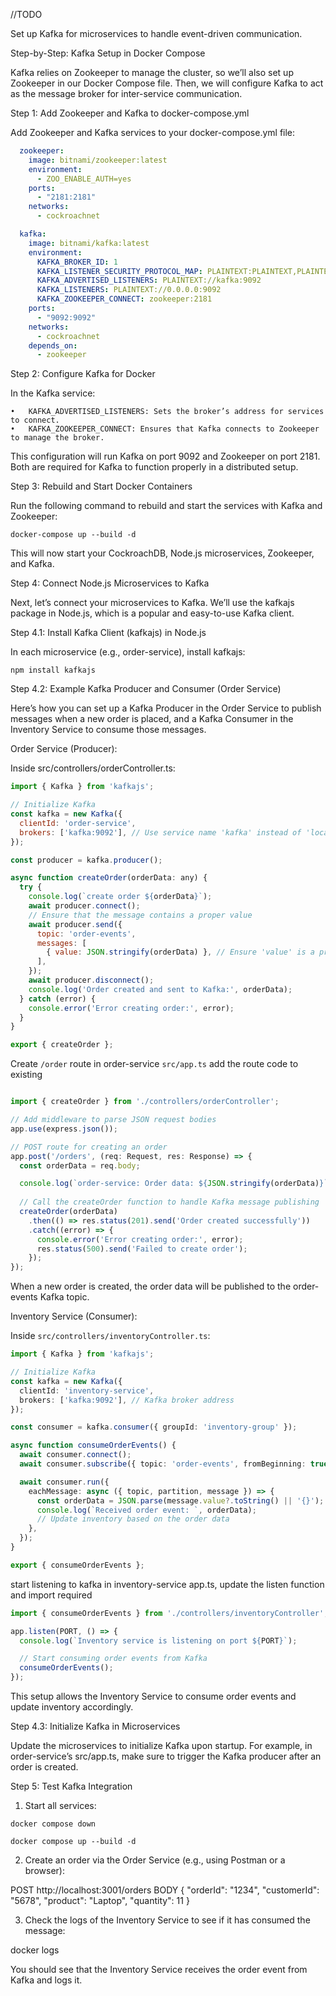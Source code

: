 //TODO

Set up Kafka for microservices to handle event-driven communication.

Step-by-Step: Kafka Setup in Docker Compose

Kafka relies on Zookeeper to manage the cluster, so we’ll also set up Zookeeper in our Docker Compose file. Then, we will configure Kafka to act as the message broker for inter-service communication.

Step 1: Add Zookeeper and Kafka to docker-compose.yml

Add Zookeeper and Kafka services to your docker-compose.yml file:

```yaml
  zookeeper:
    image: bitnami/zookeeper:latest
    environment:
      - ZOO_ENABLE_AUTH=yes
    ports:
      - "2181:2181"
    networks:
      - cockroachnet

  kafka:
    image: bitnami/kafka:latest
    environment:
      KAFKA_BROKER_ID: 1
      KAFKA_LISTENER_SECURITY_PROTOCOL_MAP: PLAINTEXT:PLAINTEXT,PLAINTEXT_HOST:PLAINTEXT
      KAFKA_ADVERTISED_LISTENERS: PLAINTEXT://kafka:9092
      KAFKA_LISTENERS: PLAINTEXT://0.0.0.0:9092
      KAFKA_ZOOKEEPER_CONNECT: zookeeper:2181
    ports:
      - "9092:9092"
    networks:
      - cockroachnet
    depends_on:
      - zookeeper
```

Step 2: Configure Kafka for Docker

In the Kafka service:

	•	KAFKA_ADVERTISED_LISTENERS: Sets the broker’s address for services to connect.
	•	KAFKA_ZOOKEEPER_CONNECT: Ensures that Kafka connects to Zookeeper to manage the broker.

This configuration will run Kafka on port 9092 and Zookeeper on port 2181. Both are required for Kafka to function properly in a distributed setup.

Step 3: Rebuild and Start Docker Containers

Run the following command to rebuild and start the services with Kafka and Zookeeper:

`docker-compose up --build -d`

This will now start your CockroachDB, Node.js microservices, Zookeeper, and Kafka.

Step 4: Connect Node.js Microservices to Kafka

Next, let’s connect your microservices to Kafka. We’ll use the kafkajs package in Node.js, which is a popular and easy-to-use Kafka client.

Step 4.1: Install Kafka Client (kafkajs) in Node.js

In each microservice (e.g., order-service), install kafkajs:

`npm install kafkajs`

Step 4.2: Example Kafka Producer and Consumer (Order Service)

Here’s how you can set up a Kafka Producer in the Order Service to publish messages when a new order is placed, and a Kafka Consumer in the Inventory Service to consume those messages.

Order Service (Producer):

Inside src/controllers/orderController.ts:

```javascript
import { Kafka } from 'kafkajs';

// Initialize Kafka
const kafka = new Kafka({
  clientId: 'order-service',
  brokers: ['kafka:9092'], // Use service name 'kafka' instead of 'localhost'
});

const producer = kafka.producer();

async function createOrder(orderData: any) {
  try {
    console.log(`create order ${orderData}`);
    await producer.connect();
    // Ensure that the message contains a proper value
    await producer.send({
      topic: 'order-events',
      messages: [
        { value: JSON.stringify(orderData) }, // Ensure 'value' is a proper JSON string
      ],
    });
    await producer.disconnect();
    console.log('Order created and sent to Kafka:', orderData);
  } catch (error) {
    console.error('Error creating order:', error);
  }
}

export { createOrder };
```
Create `/order` route
in order-service `src/app.ts` add the route code to existing

```javascript

import { createOrder } from './controllers/orderController';

// Add middleware to parse JSON request bodies
app.use(express.json());

// POST route for creating an order
app.post('/orders', (req: Request, res: Response) => {
  const orderData = req.body;

  console.log(`order-service: Order data: ${JSON.stringify(orderData)}`);
  
  // Call the createOrder function to handle Kafka message publishing
  createOrder(orderData)
    .then(() => res.status(201).send('Order created successfully'))
    .catch((error) => {
      console.error('Error creating order:', error);
      res.status(500).send('Failed to create order');
    });
});

```

When a new order is created, the order data will be published to the order-events Kafka topic.

Inventory Service (Consumer):

Inside `src/controllers/inventoryController.ts`:
```ts
import { Kafka } from 'kafkajs';

// Initialize Kafka
const kafka = new Kafka({
  clientId: 'inventory-service',
  brokers: ['kafka:9092'], // Kafka broker address
});

const consumer = kafka.consumer({ groupId: 'inventory-group' });

async function consumeOrderEvents() {
  await consumer.connect();
  await consumer.subscribe({ topic: 'order-events', fromBeginning: true });

  await consumer.run({
    eachMessage: async ({ topic, partition, message }) => {
      const orderData = JSON.parse(message.value?.toString() || '{}');
      console.log(`Received order event: `, orderData);
      // Update inventory based on the order data
    },
  });
}

export { consumeOrderEvents };
```

start listening to kafka in inventory-service app.ts, update the listen function and import required

```ts
import { consumeOrderEvents } from './controllers/inventoryController';

app.listen(PORT, () => {
  console.log(`Inventory service is listening on port ${PORT}`);

  // Start consuming order events from Kafka
  consumeOrderEvents();
});
```
This setup allows the Inventory Service to consume order events and update inventory accordingly.

Step 4.3: Initialize Kafka in Microservices

Update the microservices to initialize Kafka upon startup. For example, in order-service’s src/app.ts, make sure to trigger the Kafka producer after an order is created.

Step 5: Test Kafka Integration

1.	Start all services:

`docker compose down`

`docker compose up --build -d`


2.	Create an order via the Order Service (e.g., using Postman or a browser):

POST http://localhost:3001/orders
BODY 
{
  "orderId": "1234",
  "customerId": "5678",
  "product": "Laptop",
  "quantity": 11
}


3.	Check the logs of the Inventory Service to see if it has consumed the message:

docker logs <inventory-service-container-id>



You should see that the Inventory Service receives the order event from Kafka and logs it.
